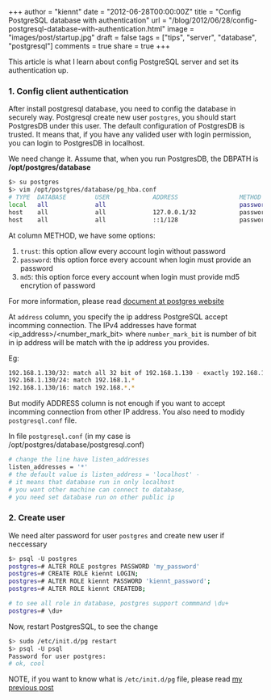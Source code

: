 +++
author = "kiennt"
date = "2012-06-28T00:00:00Z"
title = "Config PostgreSQL database with authentication"
url = "/blog/2012/06/28/config-postgresql-database-with-authentication.html"
image = "images/post/startup.jpg"
draft = false
tags = ["tips", "server", "database", "postgresql"]
comments = true
share = true
+++

This article is what I learn about config PostgreSQL server and set its
authentication up.

<!--more-->

### 1. Config client authentication
After install postgresql database, you need to config the database in securely way.
Postgresql create new user `postgres`, you should start PostgresDB under this user.
The default configuration of PostgresDB is trusted. It means that, if you have any valided user with
login permission, you can login to PostgresDB in localhost.

We need change it. Assume that, when you run PostgresDB, the DBPATH is **/opt/postgres/database**

```bash
$> su postgres
$> vim /opt/postgres/database/pg_hba.conf
# TYPE  DATABASE        USER            ADDRESS                 METHOD
local   all             all                                     password
host    all             all             127.0.0.1/32            password
host    all             all             ::1/128                 password

```

At column METHOD, we have some options:

1. `trust`: this option allow every account login without password
2. `password`: this option force every account when login must provide an password
3. `md5`: this option force every account when login must provide md5 encrytion of password

For more information, please read [document at postgres website](http://www.postgresql.org/docs/9.1/static/auth-pg-hba-conf.html)

At `address` column, you specify the ip address PostgreSQL accept incomming connection.
The IPv4 addresses have format <ip_address>/<number_mark_bit> where `number_mark_bit` is number of bit in ip address will be match with the ip address you provides.

Eg:

```bash
192.168.1.130/32: match all 32 bit of 192.168.1.130 - exactly 192.168.1.130
192.168.1.130/24: match 192.168.1.*
192.168.1.130/16: match 192.168.*.*
```

But modify ADDRESS column is not enough if you want to accept incomming connection from other IP address. You also need to modidy `postgresql.conf` file.

In file `postgresql.conf` (in my case is /opt/postgres/database/postgresql.conf)

```bash
# change the line have listen_addresses
listen_addresses = '*'
# the default value is listen_address = 'localhost' -
# it means that database run in only localhost
# you want other machine can connect to database,
# you need set database run on other public ip
```

### 2. Create user

We need alter password for user `postgres` and create new user if neccessary

```bash
$> psql -U postgres
postgres=# ALTER ROLE postgres PASSWORD 'my_password'
postgres=# CREATE ROLE kiennt LOGIN;
postgres=# ALTER ROLE kiennt PASSWORD 'kiennt_password';
postgres=# ALTER ROLE kiennt CREATEDB;

# to see all role in database, postgres support commmand \du+
postgres=# \du+
```

Now, restart PostgresSQL, to see the change

```bash
$> sudo /etc/init.d/pg restart
$> psql -U psql
Password for user postgres:
# ok, cool
```

NOTE, if you want to know what is `/etc/init.d/pg` file, please read [my previous post](/blog/2012/06/18/install-virtual-machine-with-vagrant.html)
